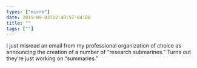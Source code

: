 ```yaml
---
types: ["micro"]
date: 2019-09-03T12:40:57-04:00
title: ""
tags: [""]
---
```

I just misread an email from my professional organization of choice as announcing the creation of a number of “research submarines.” Turns out they’re just working on “summaries.”
